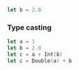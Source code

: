 ```swift
let b = 2.0
```

### Type casting
```swift
let a = 1
let b = 2.0
let c = a + Int(b)
let c = Double(a) + b
```


